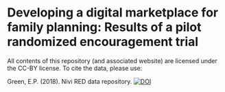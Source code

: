 # Developing a digital marketplace for family planning: Results of a pilot randomized encouragement trial

All contents of this repository (and associated website) are licensed under the CC-BY license. To cite the data, please use:

Green, E.P. (2018). Nivi RED data repository. [![DOI](forthcoming)]()
